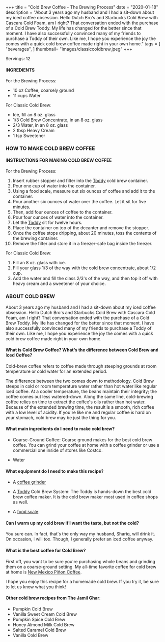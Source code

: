 +++
title = "Cold Brew Coffee - The Brewing Process"
date = "2020-01-18"
description = "About 3 years ago my husband and I had a sit-down about my iced coffee obsession. Hello Dutch Bro's and Starbucks Cold Brew with Cascara Cold Foam, am I right? That conversation ended with the purchase of a Cold Brew Toddy. My life has changed for the better since that moment. I have also successfully convinced many of my friends to purchase a Toddy of their own. Like me, I hope you experience the joy the comes with a quick cold brew coffee made right in your own home."
tags = [
    "beverages",
]
thumbnail= "images/classiccoldbrew.jpeg"
+++

Servings: 12 <!--more-->

#### INGREDIENTS

For the Brewing Process: 

* 10 oz Coffee, coarsely ground
* 11 cups Water 

For Classic Cold Brew: 

* Ice, fill an 8 oz. glass 
* 1/3 Cold Brew Concentrate, in an 8 oz. glass
* 2/3 Water, in an 8 oz. glass
* 2 tbsp Heavy Cream 
* 1 tsp Sweetener 

### HOW TO MAKE COLD BREW COFFEE 

#### INSTRUCTIONS FOR MAKING COLD BREW COFFEE

For the Brewing Process: 

1. Insert rubber stopper and filter into the [Toddy](https://amzn.to/3CMQ03P) cold brew container. 
2. Pour one cup of water into the container.
3. Using a food scale, measure out six ounces of coffee and add it to the container.
4. Pour another six ounces of water over the coffee. Let it sit for five minutes.
5. Then, add four ounces of coffee to the container.
6. Pour four ounces of water into the container.
7. Let the [Toddy](https://amzn.to/3CMQ03P) sit for twelve hours. 
8. Place the container on top of the decanter and remove the stopper.
9. Once the coffee stops dripping, about 20 minutes, toss the contents of the brewing container.
10. Remove the filter and store it in a freezer-safe bag inside the freezer.  

For Classic Cold Brew: 

1. Fill an 8 oz. glass with ice.
2. Fill your glass 1/3 of the way with the cold brew concentrate, about 1/2 cup.  
3. Add the water and fill the class 2/3's of the way, and then top it off with heavy cream and a sweetener of your choice. 

### ABOUT COLD BREW 

About 3 years ago my husband and I had a sit-down about my iced coffee obsession. Hello Dutch Bro's and Starbucks Cold Brew with Cascara Cold Foam, am I right? That conversation ended with the purchase of a Cold Brew Toddy. My life has changed for the better since that moment. I have also successfully convinced many of my friends to purchase a Toddy of their own. Like me, I hope you experience the joy the comes with a quick cold brew coffee made right in your own home.


#### What is Cold Brew Coffee? What's the difference between Cold Brew and Iced Coffee? 

Cold-brew coffee refers to coffee made through steeping grounds at room temperature or cold water for an extended period. 

The difference between the two comes down to methodology. Cold Brew steeps in cold or room temperature water rather than hot water like regular iced coffee. At a cooler temperature, the beans maintain their integrity; the coffee comes out less watered-down. Along the same line, cold-brewing coffee relies on time to extract the coffee's oils rather than hot water. Because of the extended brewing time, the result is a smooth, rich coffee with a low level of acidity. If you're like me and regular coffee is hard on your stomach, cold brew may be just the thing for you. 

#### What main ingredients do I need to make cold brew?

* Coarse-Ground Coffee: Coarse ground makes for the best cold brew coffee. You can grind your coffee at home with a coffee grinder or use a commercial one inside of stores like Costco. 

* Water 

#### What equipment do I need to make this recipe?

* A [coffee grinder](https://amzn.to/2XU1KSU)

* A [Toddy](https://amzn.to/3CMQ03P) Cold Brew System: The Toddy is hands-down the best cold brew coffee maker. It is the cold brew maker most used in coffee shops as well. 

* A [food scale](https://amzn.to/3lYgWXP)

#### Can I warm up my cold brew if I want the taste, but not the cold? 

You sure can. In fact, that's the only way my husband, Shariq, will drink it. On occasion, I will too. Though, I generally prefer an iced coffee anyway. 

#### What is the best coffee for Cold Brew? 

First off, you want to be sure you're purchasing whole beans and grinding them on a coarse-ground setting. My all-time favorite coffee for cold brew at home is [New Mexico Piñon Coffee](https://amzn.to/3CRCiwz).  

I hope you enjoy this recipe for a homemade cold brew. If you try it, be sure to let us know what you think!

#### Other cold brew recipes from The Jamil Ghar:
* Pumpkin Cold Brew 
* Vanilla Sweet Cream Cold Brew
* Pumpkin Spice Cold Brew 
* Honey Almond Milk Cold Brew 
* Salted Caramel Cold Brew 
* Vanilla Cold Brew 
